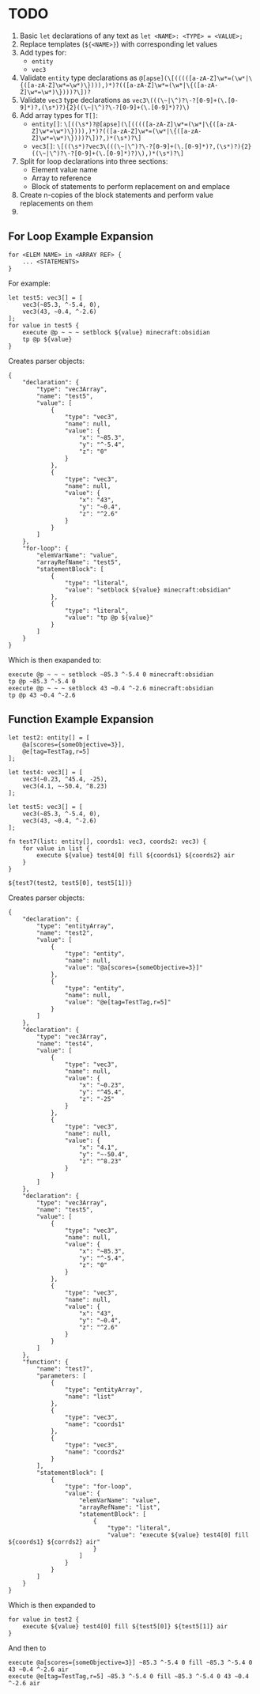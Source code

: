 # TODO

1. Basic `let` declarations of any text as `let <NAME>: <TYPE> = <VALUE>;`
2. Replace templates (`${<NAME>}`) with corresponding let values
3. Add types for:
    * `entity`
    * `vec3`
4. Validate `entity` type declarations as `@[apse](\[(((([a-zA-Z]\w*=(\w*|\{([a-zA-Z]\w*=\w*)\}))),)*)?(([a-zA-Z]\w*=(\w*|\{([a-zA-Z]\w*=\w*)\})))?\])?`
5. Validate `vec3` type declarations as `vec3\(((\~|\^)?\-?[0-9]+(\.[0-9]*)?,(\s*)?){2}((\~|\^)?\-?[0-9]+(\.[0-9]*)?)\)`
6. Add array types for `T[]`:
    * `entity[]`: `\[((\s*)?@[apse](\[(((([a-zA-Z]\w*=(\w*|\{([a-zA-Z]\w*=\w*)\}))),)*)?(([a-zA-Z]\w*=(\w*|\{([a-zA-Z]\w*=\w*)\})))?\])?,)*(\s*)?\]`
    * `vec3[]`: `\[((\s*)?vec3\(((\~|\^)?\-?[0-9]+(\.[0-9]*)?,(\s*)?){2}((\~|\^)?\-?[0-9]+(\.[0-9]*)?)\),)*(\s*)?\]`
7. Split for loop declarations into three sections:
    * Element value name
    * Array to reference
    * Block of statements to perform replacement on and emplace
8. Create n-copies of the block statements and perform value replacements on them
9. 

## For Loop Example Expansion
```
for <ELEM NAME> in <ARRAY REF> {
    ... <STATEMENTS>
}
```
For example:
```
let test5: vec3[] = [
    vec3(~85.3, ^-5.4, 0),
    vec3(43, ~0.4, ^-2.6)
];
for value in test5 {
    execute @p ~ ~ ~ setblock ${value} minecraft:obsidian
    tp @p ${value}
}
```
Creates parser objects:
```
{
    "declaration": {
        "type": "vec3Array",
        "name": "test5",
        "value": [
            {
                "type": "vec3",
                "name": null,
                "value": {
                    "x": "~85.3",
                    "y": "^-5.4",
                    "z": "0"
                }
            },
            {
                "type": "vec3",
                "name": null,
                "value": {
                    "x": "43",
                    "y": "~0.4",
                    "z": "^2.6"
                }
            }
        ]
    },
    "for-loop": {
        "elemVarName": "value",
        "arrayRefName": "test5",
        "statementBlock": [
            {
                "type": "literal",
                "value": "setblock ${value} minecraft:obsidian"
            },
            {
                "type": "literal",
                "value": "tp @p ${value}"
            }
        ]
    }
}
```
Which is then exapanded to:
```
execute @p ~ ~ ~ setblock ~85.3 ^-5.4 0 minecraft:obsidian
tp @p ~85.3 ^-5.4 0
execute @p ~ ~ ~ setblock 43 ~0.4 ^-2.6 minecraft:obsidian
tp @p 43 ~0.4 ^-2.6
```

## Function Example Expansion
```
let test2: entity[] = [
    @a[scores={someObjective=3}],
    @e[tag=TestTag,r=5]
];

let test4: vec3[] = [
    vec3(~0.23, ^45.4, -25),
    vec3(4.1, ~-50.4, ^8.23)
];

let test5: vec3[] = [
    vec3(~85.3, ^-5.4, 0),
    vec3(43, ~0.4, ^-2.6)
];

fn test7(list: entity[], coords1: vec3, coords2: vec3) {
    for value in list {
        execute ${value} test4[0] fill ${coords1} ${coords2} air
    }
}

${test7(test2, test5[0], test5[1])}
```
Creates parser objects:
```
{
    "declaration": {
        "type": "entityArray",
        "name": "test2",
        "value": [
            {
                "type": "entity",
                "name": null,
                "value": "@a[scores={someObjective=3}]"
            },
            {
                "type": "entity",
                "name": null,
                "value": "@e[tag=TestTag,r=5]"
            }
        ]
    },
    "declaration": {
        "type": "vec3Array",
        "name": "test4",
        "value": [
            {
                "type": "vec3",
                "name": null,
                "value": {
                    "x": "~0.23",
                    "y": "^45.4",
                    "z": "-25"
                }
            },
            {
                "type": "vec3",
                "name": null,
                "value": {
                    "x": "4.1",
                    "y": "~-50.4",
                    "z": "^8.23"
                }
            }
        ]
    },
    "declaration": {
        "type": "vec3Array",
        "name": "test5",
        "value": [
            {
                "type": "vec3",
                "name": null,
                "value": {
                    "x": "~85.3",
                    "y": "^-5.4",
                    "z": "0"
                }
            },
            {
                "type": "vec3",
                "name": null,
                "value": {
                    "x": "43",
                    "y": "~0.4",
                    "z": "^2.6"
                }
            }
        ]
    },
    "function": {
        "name": "test7",
        "parameters: [
            {
                "type": "entityArray",
                "name": "list"
            },
            {
                "type": "vec3",
                "name": "coords1"
            },
            {
                "type": "vec3",
                "name": "coords2"
            }
        ],
        "statementBlock": [
            {
                "type": "for-loop",
                "value": {
                    "elemVarName": "value",
                    "arrayRefName": "list",
                    "statementBlock": [
                        {
                            "type": "literal",
                            "value": "execute ${value} test4[0] fill ${coords1} ${corrds2} air"
                        }
                    ]
                }
            }
        ]
    }
}
```
Which is then expanded to
```
for value in test2 {
    execute ${value} test4[0] fill ${test5[0]} ${test5[1]} air
}
```
And then to
```
execute @a[scores={someObjective=3}] ~85.3 ^-5.4 0 fill ~85.3 ^-5.4 0 43 ~0.4 ^-2.6 air
execute @e[tag=TestTag,r=5] ~85.3 ^-5.4 0 fill ~85.3 ^-5.4 0 43 ~0.4 ^-2.6 air
```